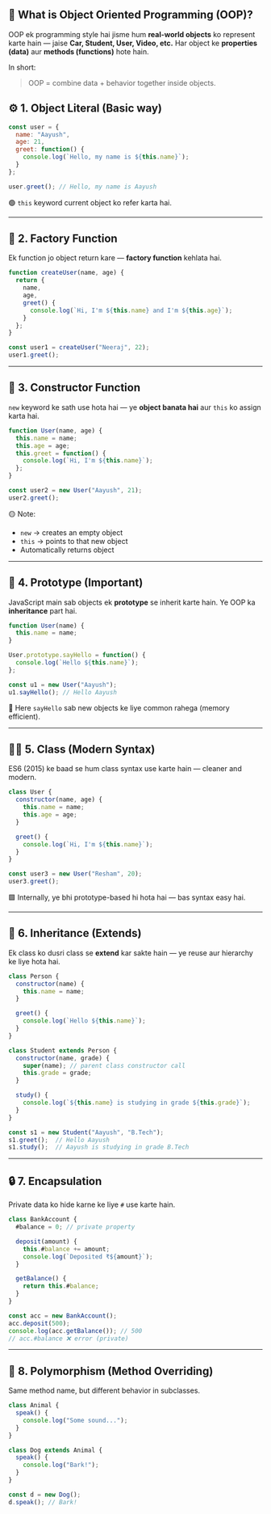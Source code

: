 ## 🧠 What is Object Oriented Programming (OOP)?

OOP ek programming style hai jisme hum **real-world objects** ko represent karte hain — jaise **Car, Student, User, Video, etc.**
Har object ke **properties (data)** aur **methods (functions)** hote hain.

In short:

> OOP = combine data + behavior together inside objects.

## ⚙️ 1. Object Literal (Basic way)

```js
const user = {
  name: "Aayush",
  age: 21,
  greet: function() {
    console.log(`Hello, my name is ${this.name}`);
  }
};

user.greet(); // Hello, my name is Aayush
```

🟢 `this` keyword current object ko refer karta hai.

---

## 🧩 2. Factory Function

Ek function jo object return kare — **factory function** kehlata hai.

```js
function createUser(name, age) {
  return {
    name,
    age,
    greet() {
      console.log(`Hi, I'm ${this.name} and I'm ${this.age}`);
    }
  };
}

const user1 = createUser("Neeraj", 22);
user1.greet();
```

---

## 🧱 3. Constructor Function

`new` keyword ke sath use hota hai — ye **object banata hai** aur `this` ko assign karta hai.

```js
function User(name, age) {
  this.name = name;
  this.age = age;
  this.greet = function() {
    console.log(`Hi, I'm ${this.name}`);
  };
}

const user2 = new User("Aayush", 21);
user2.greet();
```

🟡 Note:

* `new` → creates an empty object
* `this` → points to that new object
* Automatically returns object

---

## 🧬 4. Prototype (Important)

JavaScript main sab objects ek **prototype** se inherit karte hain.
Ye OOP ka **inheritance** part hai.

```js
function User(name) {
  this.name = name;
}

User.prototype.sayHello = function() {
  console.log(`Hello ${this.name}`);
};

const u1 = new User("Aayush");
u1.sayHello(); // Hello Aayush
```

🧠 Here `sayHello` sab new objects ke liye common rahega (memory efficient).

---

## 🧑‍🏫 5. Class (Modern Syntax)

ES6 (2015) ke baad se hum class syntax use karte hain — cleaner and modern.

```js
class User {
  constructor(name, age) {
    this.name = name;
    this.age = age;
  }

  greet() {
    console.log(`Hi, I'm ${this.name}`);
  }
}

const user3 = new User("Resham", 20);
user3.greet();
```

🟩 Internally, ye bhi prototype-based hi hota hai — bas syntax easy hai.

---

## 🧬 6. Inheritance (Extends)

Ek class ko dusri class se **extend** kar sakte hain — ye reuse aur hierarchy ke liye hota hai.

```js
class Person {
  constructor(name) {
    this.name = name;
  }

  greet() {
    console.log(`Hello ${this.name}`);
  }
}

class Student extends Person {
  constructor(name, grade) {
    super(name); // parent class constructor call
    this.grade = grade;
  }

  study() {
    console.log(`${this.name} is studying in grade ${this.grade}`);
  }
}

const s1 = new Student("Aayush", "B.Tech");
s1.greet();  // Hello Aayush
s1.study();  // Aayush is studying in grade B.Tech
```

---

## 🔒 7. Encapsulation

Private data ko hide karne ke liye `#` use karte hain.

```js
class BankAccount {
  #balance = 0; // private property

  deposit(amount) {
    this.#balance += amount;
    console.log(`Deposited ₹${amount}`);
  }

  getBalance() {
    return this.#balance;
  }
}

const acc = new BankAccount();
acc.deposit(500);
console.log(acc.getBalance()); // 500
// acc.#balance ❌ error (private)
```

---

## 🧱 8. Polymorphism (Method Overriding)

Same method name, but different behavior in subclasses.

```js
class Animal {
  speak() {
    console.log("Some sound...");
  }
}

class Dog extends Animal {
  speak() {
    console.log("Bark!");
  }
}

const d = new Dog();
d.speak(); // Bark!
```
